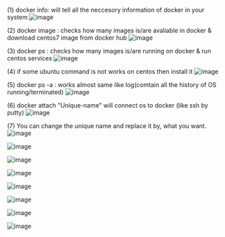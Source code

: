 
(1) docker info:  will tell all the neccesory information of docker in your system
![image](https://user-images.githubusercontent.com/49730521/84571407-8b3b7380-adb0-11ea-89bd-978410dec093.png)

(2) docker image : checks how many images is/are avaliable in docker & download centos7 image from docker hub 
![image](https://user-images.githubusercontent.com/49730521/84571495-1ddc1280-adb1-11ea-9316-02e44579a15a.png)

(3) docker ps : checks how many images is/are running on docker & run centos services 
![image](https://user-images.githubusercontent.com/49730521/84571507-3815f080-adb1-11ea-9f4f-eb21b18232b4.png)

(4) if some ubuntu command is not works on centos then install it 
![image](https://user-images.githubusercontent.com/49730521/84571526-57ad1900-adb1-11ea-816a-e47a6bfc2aae.png)

(5) docker ps -a : works almost same like log(comtain all the history of OS running/terminated)
![image](https://user-images.githubusercontent.com/49730521/84571543-76131480-adb1-11ea-90d8-975321fcfb72.png)

(6) docker attach "Unique-name" will connect os to docker (like ssh by putty)
![image](https://user-images.githubusercontent.com/49730521/84571573-9f33a500-adb1-11ea-9d4e-3df3ebacbdc2.png)

(7) You can change the unique name and replace it by, what you want. 
![image](https://user-images.githubusercontent.com/49730521/84571608-ea4db800-adb1-11ea-9831-5aad301d8c81.png)

![image](https://user-images.githubusercontent.com/49730521/84571635-1c5f1a00-adb2-11ea-9649-8328a24004aa.png)

![image](https://user-images.githubusercontent.com/49730521/84571671-4c0e2200-adb2-11ea-9334-73ca2d35de3d.png)

![image](https://user-images.githubusercontent.com/49730521/84571685-6811c380-adb2-11ea-842d-b1c8c214726d.png)

![image](https://user-images.githubusercontent.com/49730521/84571706-95f70800-adb2-11ea-923a-8f124bcd6515.png)

![image](https://user-images.githubusercontent.com/49730521/84571821-862bf380-adb3-11ea-8382-9fa90790a98f.png)

![image](https://user-images.githubusercontent.com/49730521/84571839-ac519380-adb3-11ea-8669-87f4df1c3fd1.png)

![image](https://user-images.githubusercontent.com/49730521/84571866-d440f700-adb3-11ea-8867-10f664344739.png)
